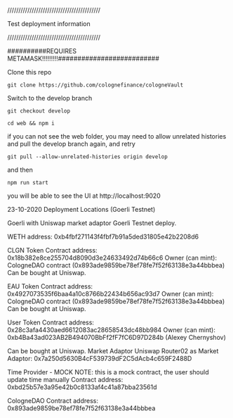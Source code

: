 
//////////////////////////////////////////

Test deployment information

//////////////////////////////////////////

##########REQUIRES METAMASK!!!!!!!!!##########################

Clone this repo

```
git clone https://github.com/colognefinance/cologneVault
```

Switch to the develop branch

```
git checkout develop
```
 
```
cd web && npm i
```

if you can not see the web folder, you may need to allow unrelated histories and pull the develop branch again, and retry

```
git pull --allow-unrelated-histories origin develop  
```


and then 

```
npm run start
```

you will be able to see the UI at http://localhost:9020




23-10-2020 Deployment Locations (Goerli Testnet)

Goerli with Uniswap market adaptor
Goerli Testnet deploy.

WETH address: 0xb4fbf271143f4fbf7b91a5ded31805e42b2208d6

CLGN Token
Contract address: 0x18b382e8ce255704d8090d3e24633492d74b66c6
Owner (can mint): CologneDAO contract (0x893ade9859be78ef78fe7f52f63138e3a44bbbea)
Can be bought at Uniswap.

EAU Token
Contract address: 0x4927073535f6baa4a10c8766b22434b656ac93d7
Owner (can mint): CologneDAO contract (0x893ade9859be78ef78fe7f52f63138e3a44bbbea)
Can be bought at Uniswap.

User Token
Contract address: 0x28c3afa4430aed6612083ac28658543dc48bb984
Owner (can mint): 0xb4Ba43ad023AB2B494070BbFf2fF7fC6D97D284b (Alexey Chernyshov)

Can be bought at Uniswap.
Market Adaptor
Uniswap Router02 as Market Adaptor: 0x7a250d5630B4cF539739dF2C5dAcb4c659F2488D

Time Provider - MOCK
NOTE: this is a mock contract, the user should update time manually
Contract address: 0xbd25b57e3a95e42b0c8133af4c41a87bba23561d

CologneDAO
Contract address: 0x893ade9859be78ef78fe7f52f63138e3a44bbbea
